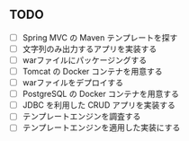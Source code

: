 ## TODO
- [ ] Spring MVC の Maven テンプレートを探す
- [ ] 文字列のみ出力するアプリを実装する
- [ ] warファイルにパッケージングする
- [ ] Tomcat の Docker コンテナを用意する
- [ ] warファイルをデプロイする
- [ ] PostgreSQL の Docker コンテナを用意する
- [ ] JDBC を利用した CRUD アプリを実装する
- [ ] テンプレートエンジンを調査する
- [ ] テンプレートエンジンを適用した実装にする